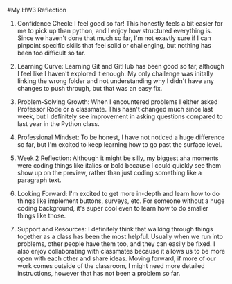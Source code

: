#My HW3 Reflection

1. Confidence Check: I feel good so far! This honestly feels a bit easier for me to pick up than python, and I enjoy how structured everything is. Since we haven't done that much so far, I'm not exavtly sure if I can pinpoint specific skills that feel solid or challenging, but nothing has been too difficult so far.

2. Learning Curve: Learning Git and GitHub has been good so far, although I feel like I haven't explored it enough. My only challenge was initally linking the wrong folder and not understanding why I didn't have any changes to push through, but that was an easy fix.

3. Problem-Solving Growth: When I encountered problems I either asked Professor Rode or a classmate. This hasn't changed much since last week, but I definitely see improvement in asking questions compared to last year in the Python class.

4. Professional Mindset: To be honest, I have not noticed a huge difference so far, but I'm excited to keep learning how to go past the surface level.

5. Week 2 Reflection: Although it might be silly, my biggest aha moments were coding things like italics or bold because I could quickly see them show up on the preview, rather than just coding something like a paragraph text.

6. Looking Forward: I'm excited to get more in-depth and learn how to do things like implement buttons, surveys, etc. For someone without a huge coding background, it's super cool even to learn how  to do smaller things like those.

7. Support and Resources: I definitely think that walking through things together as a class has been the most helpful. Usually when we run into problems, other people have them too, and they can easily be fixed. I also enjoy collaborating with classmates because it allows us to be more open with each other and share ideas. Moving forward, if more of our work comes outside of the classroom, I might need more detailed instructions, however that has not been a problem so far.